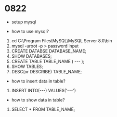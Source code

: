 # 0822
- setup mysql

- how to use mysql?  
1. cd C:\Program Files\MySQL\MySQL Server 8.0\bin  
2. mysql -uroot -p > password input  
3. CREATE DATABSE DATABASE_NAME;  
4. SHOW DATABASES;  
5. CREATE TABLE TABLE_NAME ( --- );  
6. SHOW TABLES;  
7. DESC(or DESCRIBE) TABLE_NAME;  

- how to insert data in table?
1. INSERT INTO(---) VALUES('---')

- how to show data in table?
1. SELECT * FROM TABLE_NAME;
